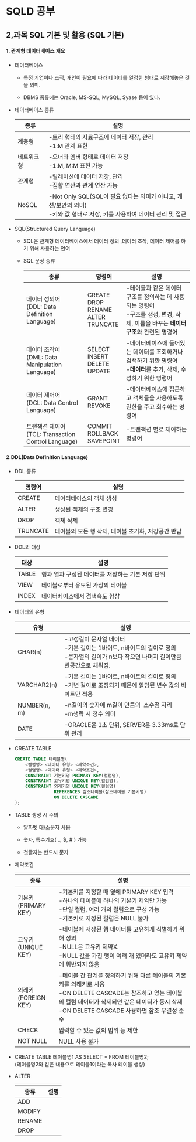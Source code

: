 # SQLD 공부

## 2,과목 SQL 기본 및 활용 (SQL 기본)

#### 1. 관계형 데이터베이스 개요

+ 데이터베이스
  
  + 특정 기업이나 조직, 개인이 필요에 따라 데이터를 일정한 형태로 저장해놓은 것을 의미.
  
  + DBMS 종류에는 Oracle, MS-SQL, MySQL, Syase 등이 있다.



+ 데이터베이스 종류
  
  | 종류    | 설명                                                                                 |
  | ----- | ---------------------------------------------------------------------------------- |
  | 계층형   | -트리 형태의 자료구조에 데이터 저장, 관리<br>-1:M 관계 표현                                             |
  | 네트워크형 | -오너와 멤버 형태로 데이터 저장<br>-1:M, M:M 표현 가능                                              |
  | 관계형   | -릴레이션에 데이터 저장, 관리<br>-집합 연산과 관계 연산 가능                                              |
  | NoSQL | -Not Only SQL(SQL이 필요 없다는 의미가 아니고, 개선/보안의 의미)<br>-키와 값 형태로 저장, 키를 사용하여 데이터 관리 및 접근 |



+ SQL(Structured Query Language)
  
  + SQL은 관계형 데이터베이스에서 데이터 정의 ,데이터 조작, 데이터 제어를 하기 위해 사용하는 언어
  
  + SQL 문장 종류
    
    | 종류                                              | 명령어                                           | 설명                                                                               |
    | ----------------------------------------------- | --------------------------------------------- | -------------------------------------------------------------------------------- |
    | 데이터 정의어<br>(DDL: Data Definition Language)      | CREATE<br>DROP<br>RENAME<br>ALTER<br>TRUNCATE | -테이블과 같은 데이터 구조를 정의하는 데 사용되는 명령어<br>-구조를 생성, 변경, 삭제, 이름을 바꾸는 **데이터 구조**와 관련된 명령어 |
    | 데이터 조작어<br>(DML: Data Manipulation Language)    | SELECT<br>INSERT<br>DELETE<br>UPDATE          | -데이터베이스에 들어있는 데이터를 조회하거나 검색하기 위한 명령어<br>-**데이터**를 추가, 삭제, 수정하기 위한 명령어            |
    | 데이터 제어어<br>(DCL: Data Control Language)         | GRANT<br>REVOKE                               | -데이터베이스에 접근하고 객체들을 사용하도록 권한을 주고 회수하는 명령어                                         |
    | 트랜잭션 제어어<br>(TCL: Transaction Control Language) | COMMIT<br>ROLLBACK<br>SAVEPOINT               | -트랜잭션 별로 제어하는 명령어                                                                |



#### 2.DDL(Data Definition Language)

+ DDL 종류
  
  | 명령어      | 설명                             |
  | -------- | ------------------------------ |
  | CREATE   | 데이터베이스의 객체 생성                  |
  | ALTER    | 생성된 객체의 구조 변경                  |
  | DROP     | 객체 삭제                          |
  | TRUNCATE | 테이블의 모든 행 삭제, 테이블 초기화, 저장공간 반납 |



+ DDL의 대상
  
  | 대상    | 설명                           |
  | ----- | ---------------------------- |
  | TABLE | 행과 열과 구성된 데이터를 저장하는 기본 저장 단위 |
  | VIEW  | 테이블로부터 유도된 가상의 테이블           |
  | INDEX | 데이터베이스에서 검색속도 향상             |



+ 데이터의 유형
  
  | 유형           | 설명                                                                                   |
  | ------------ | ------------------------------------------------------------------------------------ |
  | CHAR(n)      | -고정길이 문자열 데이터<br>-기본 길이는 1바이트, n바이트의 길이로 정의<br>-문자열의 길이가 n보다 작으면 나머지 길이만큼 빈공간으로 채워짐. |
  | VARCHAR2(n)  | -기본 길이는 1바이트, n바이트의 길이로 정의<br>-가변 길이로 조정되기 때문에 할당된 변수 값의 바이트만 적용                     |
  | NUMBER(n, m) | -n길이의 숫자에 m길이 만큼의  소수점 자리<br>-m생략 시 정수 의미                                            |
  | DATE         | -ORACLE은 1초 단위, SERVER은 3.33ms로 단위 관리                                                |



+ CREATE TABLE
  
  ```sql
  CREATE TABLE 테이블명(
      <컬럼명> <데이터 유형> <제약조건>,
      <컬럼명> <데이터 유형> <제약조건>,
      CONSTRAINT 기본키명 PRIMARY KEY(컬럼명),
      CONSTRAINT 고유키명 UNIQUE KEY(컬럼명),
      CONSTRAINT 외래키명 UNIQUE KEY(컬럼명)
                 REFERENCES 참조테이블(참조테이블 기본키명)
                 ON DELETE CASCADE
  );
  ```



- TABLE 생성 시 주의
  
  + 알파벳 대/소문자 사용
  
  + 숫자, 특수기호( _, $, # ) 가능
  
  + 첫글자는 반드시 문자



+ 제약조건
  
  | 종류                   | 설명                                                                                                                                          |
  | -------------------- | ------------------------------------------------------------------------------------------------------------------------------------------- |
  | 기본키<br>(PRIMARY KEY) | -기본키를 지정할 때 옆에 PRIMARY KEY 입력<br>-하나의 테이블에 하나의 기본키 제약만 가능<br>-단일 컬럼, 여러 개의 컬럼으로 구성 가능<br>-기본키로 지정된 컬럼은 NULL 불가                              |
  | 고유키<br>(UNIQUE KEY)  | -테이블에 저장된 행 데이터를 고유하게 식별하기 위해 정의<br>-NULL은 고유키 제약X.<br>-NULL 값을 가진 행이 여러 개 있더라도 고유키 제약에 위반되지 않음                                             |
  | 외래키<br>(FOREIGN KEY) | -테이블 간 관계를 정의하기 위해 다른 테이블의 기본키를 외래키로 사용<br>-ON DELETE CASCADE는 참조하고 있는 테이블의 컬럼 데이터가 삭제되면 같은 데이터가 동시 삭제<br>-ON DELETE CASCADE 사용하면 참조 무결성 준수 |
  | CHECK                | 입력할 수 있는 값의 범위 등 제한                                                                                                                         |
  | NOT NULL             | NULL 사용 불가                                                                                                                                  |



+ CREATE TABLE 테이블명1 AS SELECT * FROM 테이블명2;<br>(테이블명2와 같은 내용으로 테이블1이라는 복사 테이블 생성)



+ ALTER
  
  | 종류     | 설명  |
  | ------ | --- |
  | ADD    |     |
  | MODIFY |     |
  | RENAME |     |
  | DROP   |     |
  
  


